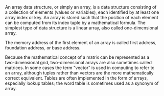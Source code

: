 An array data structure, or simply an array, is a data structure consisting of a collection of elements (values or variables), each identified by at least one array index or key. An array is stored such that the position of each element can be computed from its index tuple by a mathematical formula. The simplest type of data structure is a linear array, also called one-dimensional array.

The memory address of the first element of an array is called first address, foundation address, or base address.

Because the mathematical concept of a matrix can be represented as a two-dimensional grid, two-dimensional arrays are also sometimes called matrices. In some cases the term "vector" is used in computing to refer to an array, although tuples rather than vectors are the more mathematically correct equivalent. Tables are often implemented in the form of arrays, especially lookup tables; the word table is sometimes used as a synonym of array.
